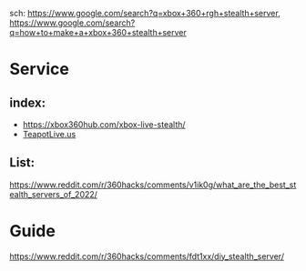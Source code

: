 sch: https://www.google.com/search?q=xbox+360+rgh+stealth+server, https://www.google.com/search?q=how+to+make+a+xbox+360+stealth+server

# Service
## index:
- https://xbox360hub.com/xbox-live-stealth/
- [TeapotLive.us](https://teapotlive.us/)

## List:
https://www.reddit.com/r/360hacks/comments/v1ik0g/what_are_the_best_stealth_servers_of_2022/

# Guide
https://www.reddit.com/r/360hacks/comments/fdt1xx/diy_stealth_server/
